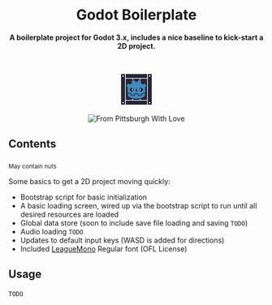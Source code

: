 <div align="center">
    <h1 align="center">Godot Boilerplate</h1>
    <p align="center">
        <strong>A boilerplate project for Godot 3.x, includes a nice baseline to kick-start a 2D project.</strong>
    </p>
    <br/>
    <p align="center">
        <img src="assets/project-icon.png" alt="Item Crate <3 Godot"/>
    </p>
    <p align="center">
        <img src="https://img.shields.io/badge/from%20pittsburgh%20with-%E2%9D%A4-yellow.svg?style=for-the-badge" alt="From Pittsburgh With Love"/>
    </p>
</div>

## Contents
<sub>May contain nuts</sub>

Some basics to get a 2D project moving quickly:
* Bootstrap script for basic initialization
* A basic loading screen, wired up via the bootstrap script to run until all desired resources are loaded
* Global data store (soon to include save file loading and saving `TODO`)
* Audio loading `TODO`
* Updates to default input keys (WASD is added for directions)
* Included [LeagueMono](https://github.com/theleagueof/league-mono) Regular font (OFL License)


## Usage
`TODO`
